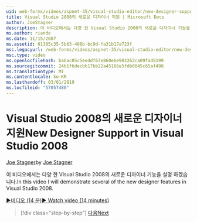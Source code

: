 ```yaml
---
uid: web-forms/videos/aspnet-35/visual-studio-editor/new-designer-support-in-visual-studio-2008
title: Visual Studio 2008의 새로운 디자이너 지원 | Microsoft Docs
author: JoeStagner
description: 이 비디오에서는 다양 한 Visual Studio 2008의 새로운 디자이너 기능을 설명 하겠습니다.
ms.author: riande
ms.date: 11/15/2007
ms.assetid: 01305c35-5b83-408b-bc9d-fa31b17a723f
msc.legacyurl: /web-forms/videos/aspnet-35/visual-studio-editor/new-designer-support-in-visual-studio-2008
msc.type: video
ms.openlocfilehash: ba6ac05c5eeddf67e860ebe902262ca09fad8199
ms.sourcegitcommit: 24b1f6decbb17bb22a45166e5fdb0845c65af498
ms.translationtype: MT
ms.contentlocale: ko-KR
ms.lasthandoff: 03/01/2019
ms.locfileid: "57057480"
---
```

<a name="new-designer-support-in-visual-studio-2008"></a><span data-ttu-id="2ec08-103">Visual Studio 2008의 새로운 디자이너 지원</span><span class="sxs-lookup"><span data-stu-id="2ec08-103">New Designer Support in Visual Studio 2008</span></span>
====================
<span data-ttu-id="2ec08-104">[Joe Stagner](https://github.com/JoeStagner)</span><span class="sxs-lookup"><span data-stu-id="2ec08-104">by [Joe Stagner](https://github.com/JoeStagner)</span></span>

<span data-ttu-id="2ec08-105">이 비디오에서는 다양 한 Visual Studio 2008의 새로운 디자이너 기능을 설명 하겠습니다.</span><span class="sxs-lookup"><span data-stu-id="2ec08-105">In this video I will demonstrate several of the new designer features in Visual Studio 2008.</span></span>

[<span data-ttu-id="2ec08-106">&#9654;비디오 (14 분)</span><span class="sxs-lookup"><span data-stu-id="2ec08-106">&#9654; Watch video (14 minutes)</span></span>](https://channel9.msdn.com/Blogs/ASP-NET-Site-Videos/new-designer-support-in-visual-studio-2008)

> [!div class="step-by-step"]
> [<span data-ttu-id="2ec08-107">다음</span><span class="sxs-lookup"><span data-stu-id="2ec08-107">Next</span></span>](javascript-intellisense-support-in-visual-studio-2008.md)

